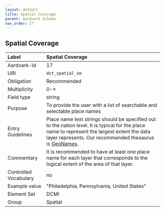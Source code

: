 ```yaml
---
layout: default
title: Spatial Coverage
parent: Aardvark Schema
nav_order: 17
---
```


## Spatial Coverage

| Label                 | Spatial Coverage                                                                                                                                                                                       |
|:----------------------|:-------------------------------------------------------------------------------------------------------------------------------------------------------------------------------------------------------|
| Aardvark-id           | 17                                                                                                                                                                                                     |
| URI                   |`dct_spatial_sm`                                                                                                                                                                                        |
| Obligation            | Recommended                                                                                                                                                                                            |
| Multiplicity          | 0-*                                                                                                                                                                                                    |
| Field type            | string                                                                                                                                                                                                 |
| Purpose               | To provide the user with a list of searchable and selectable place names                                                                                                                               |
| Entry Guidelines      | Place name text strings should be specified out to the nation level. It is typical for the place name to represent the largest extent the data layer represents. Our recommended thesaurus is [GeoNames](https://www.geonames.org). |
| Commentary            | It is recommended to have at least one place name for each layer that corresponds to the logical extent of the area of that layer.                                                                                                  |
| Controlled Vocabulary | no                                                                                                                                                                                                                                  |
| Example value         | "Philadelphia, Pennsylvania, United States"                                                                                                                                                                                        |
| Element Set           | DCMI                                                                                                                                                                                                                                |
| Group                 | Spatial                                                                                                                                                                                                                             |
